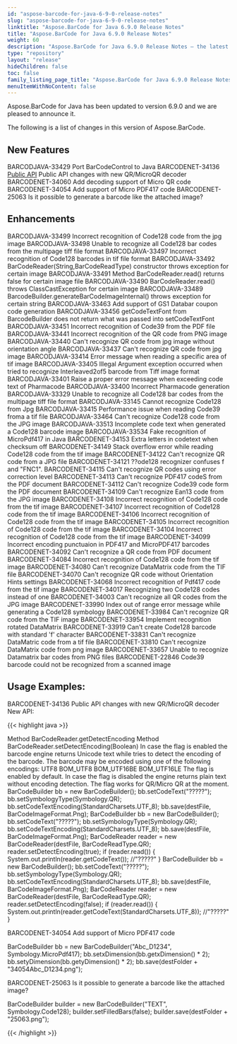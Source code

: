 ```yaml
---
id: "aspose-barcode-for-java-6-9-0-release-notes"
slug: "aspose-barcode-for-java-6-9-0-release-notes"
linktitle: "Aspose.BarCode for Java 6.9.0 Release Notes"
title: "Aspose.BarCode for Java 6.9.0 Release Notes"
weight: 60
description: "Aspose.BarCode for Java 6.9.0 Release Notes – the latest updates and fixes."
type: "repository"
layout: "release"
hideChildren: false
toc: false
family_listing_page_title: "Aspose.BarCode for Java 6.9.0 Release Notes"
menuItemWithNoContent: false
---
```


Aspose.BarCode for Java has been updated to version 6.9.0 and we are pleased to announce it.

The following is a list of changes in this version of Aspose.BarCode.
## **New Features**
BARCODJAVA-33429 Port BarCodeControl to Java
BARCODENET-34136 [Public API](/pages/createpage.action?spaceKey=barcodejava&title=Public+API&linkCreation=true&fromPageId=13205626) Public API changes with new QR/MicroQR decoder
BARCODENET-34060 Add decoding support of Micro QR code
BARCODENET-34054 Add support of Micro PDF417 code
BARCODENET-25063 Is it possible to generate a barcode like the attached image?
## **Enhancements**
BARCODJAVA-33499 Incorrect recognition of Code128 code from the jpg image
BARCODJAVA-33498 Unable to recognize all Code128 bar codes from the multipage tiff file format
BARCODJAVA-33497 Incorrect recognition of Code128 barcodes in tif file format
BARCODJAVA-33492 BarCodeReader(String,BarCodeReadType) constructor throws exception for certain image
BARCODJAVA-33491 Method BarCodeReader.read() returns false for certain image file
BARCODJAVA-33490 BarCodeReader.read() throws ClassCastException for certain image
BARCODJAVA-33489 BarcodeBuilder.generateBarCodeImageInternal() throws exception for certain string
BARCODJAVA-33463 Add support of GS1 Databar coupon code generation
BARCODJAVA-33456 getCodeTextFont from BarcodeBuilder does not return what was passed into setCodeTextFont
BARCODJAVA-33451 Incorrect recognition of Code39 from the PDF file
BARCODJAVA-33441 Incorrect recognition of the QR code from PNG image
BARCODJAVA-33440 Can't recognize QR code from jpg image without orientation angle
BARCODJAVA-33437 Can't recognize QR code from jpg image
BARCODJAVA-33414 Error message when reading a specific area of tif image
BARCODJAVA-33405 Illegal Argument exception occurred when tried to recognize Interleaved2of5 barcode from Tiff image format
BARCODJAVA-33401 Raise a proper error message when exceeding code text of Pharmacode
BARCODJAVA-33400 Incorrect Pharmacode generation
BARCODJAVA-33329 Unable to recognize all Code128 bar codes from the multipage tiff file format
BARCODJAVA-33145 Cannot recognize Code128 from Jpg
BARCODJAVA-33415 Performance issue when reading Code39 froma a tif file
BARCODJAVA-33464 Can't recognize Code128 code from the JPG image
BARCODJAVA-33513 Incomplete code text when generated a Code128 barcode image
BARCODJAVA-33534 Fake recognition of MicroPdf417 in Java
BARCODENET-34153 Extra letters in codetext when checksum off
BARCODENET-34149 Stack overflow error while reading Code128 code from the tif image
BARCODENET-34122 Can't recognize QR code from a JPG file
BARCODENET-34121 ??ode128 recognizer confuses f and "FNC1".
BARCODENET-34115 Can't recognize QR codes using error correction level
BARCODENET-34113 Can't recognize PDF417 codeS from the PDF document
BARCODENET-34112 Can't recognize Code39 code form the PDF document
BARCODENET-34109 Can't recognize Ean13 code from the JPG image
BARCODENET-34108 Incorrect recognition of Code128 code from the tif image
BARCODENET-34107 Incorrect recognition of Code128 code from the tif image
BARCODENET-34106 Incorrect recognition of Code128 code from the tif image
BARCODENET-34105 Incorrect recognition of Code128 code from the tif image
BARCODENET-34104 Incorrect recognition of Code128 code from the tif image
BARCODENET-34099 Incorrect encoding punctuaion in PDF417 and MicroPDF417 barcodes
BARCODENET-34092 Can't recognize a QR code from PDF document
BARCODENET-34084 Incorrect recognition of Code128 code from the tif image
BARCODENET-34080 Can't recognize DataMatrix code from the TIF file
BARCODENET-34070 Can't recognize QR code without Orientation Hints settings
BARCODENET-34068 Incorrect recognition of Pdf417 code from the tif image
BARCODENET-34017 Recognizing two Code128 codes instead of one
BARCODENET-34003 Can't recognize all QR codes from the JPG image
BARCODENET-33990 Index out of range error message while generating a Code128 symbology
BARCODENET-33984 Can't recognize QR code from the TIF image
BARCODENET-33954 Implement recognition rotated DataMatrix
BARCODENET-33919 Can't create Code128 barcode with standard 'f' character
BARCODENET-33831 Can't recognize DataMatric code from a tif file
BARCODENET-33810 Can't recognize DataMatrix code from png image
BARCODENET-33657 Unable to recognize Datamatrix bar codes from PNG files
BARCODENET-22846 Code39 barcode could not be recognized from a scanned image
## **Usage Examples:**
BARCODENET-34136 Public API changes with new QR/MicroQR decoder
New API:

{{< highlight java >}}

  Method BarCodeReader.getDetectEncoding Method BarCodeReader.setDetectEncoding(Boolean) In case the flag is enabled the barcode engine returns Unicode text while tries to detect the encoding of the barcode. The barcode may be encoded using one of the following encodings: UTF8 BOM_UTF8 BOM_UTF16BE BOM_UTF16LE The flag is enabled by default. In case the flag is disabled the engine returns plain text without encoding detection. The flag works for QR/Micro QR at the moment. BarCodeBuilder bb = new BarCodeBuilder(); bb.setCodeText("?????"); bb.setSymbologyType(Symbology.QR); bb.setCodeTextEncoding(StandardCharsets.UTF_8); bb.save(destFile, BarCodeImageFormat.Png); BarCodeBuilder bb = new BarCodeBuilder(); bb.setCodeText("?????"); bb.setSymbologyType(Symbology.QR); bb.setCodeTextEncoding(StandardCharsets.UTF_8); bb.save(destFile, BarCodeImageFormat.Png); BarCodeReader reader = new BarCodeReader(destFile, BarCodeReadType.QR); reader.setDetectEncoding(true); if (reader.read()) { System.out.println(reader.getCodeText()); //"?????" } BarCodeBuilder bb = new BarCodeBuilder(); bb.setCodeText("?????"); bb.setSymbologyType(Symbology.QR); bb.setCodeTextEncoding(StandardCharsets.UTF_8); bb.save(destFile, BarCodeImageFormat.Png); BarCodeReader reader = new BarCodeReader(destFile, BarCodeReadType.QR); reader.setDetectEncoding(false); if (reader.read()) { System.out.println(reader.getCodeText(StandardCharsets.UTF_8)); //"?????" }

BARCODENET-34054 Add support of Micro PDF417 code

BarCodeBuilder bb = new BarCodeBuilder("Abc_D1234", Symbology.MicroPdf417); bb.setxDimension(bb.getxDimension() * 2); bb.setyDimension(bb.getyDimension() * 2); bb.save(destFolder + "34054Abc_D1234.png");

BARCODENET-25063 Is it possible to generate a barcode like the attached image?

BarCodeBuilder builder = new BarCodeBuilder("TEXT", Symbology.Code128); builder.setFilledBars(false); builder.save(destFolder + "25063.png"); 

{{< /highlight >}}
